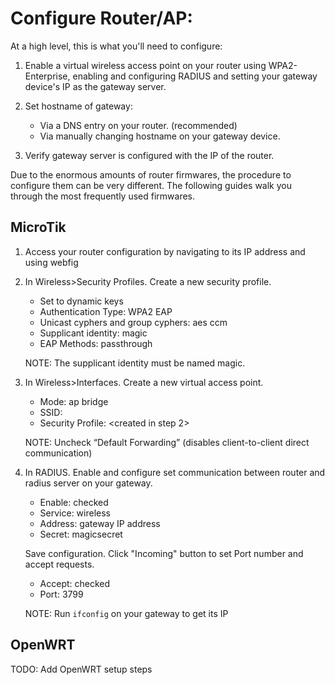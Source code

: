 # Configure Router/AP:

At a high level, this is what you'll need to configure:

1. Enable a virtual wireless access point on your router using WPA2-Enterprise, enabling and configuring RADIUS and setting your gateway device's IP as the gateway server. 


2. Set hostname of gateway:
    - Via a DNS entry on your router. (recommended)
    - Via manually changing hostname on your gateway device.
    

3. Verify gateway server is configured with the IP of the router.

Due to the enormous amounts of router firmwares, the procedure to configure them can be very different.  The following
guides walk you through the most frequently used firmwares.

## MicroTik

1. Access your router configuration by navigating to its IP address and using webfig

2. In Wireless>Security Profiles. Create a new security profile.
    - Set to dynamic keys
    - Authentication Type: WPA2 EAP
    - Unicast cyphers and group cyphers: aes ccm
    - Supplicant identity: magic
    - EAP Methods: passthrough
    
    NOTE: The supplicant identity must be named magic.

3. In Wireless>Interfaces. Create a new virtual access point.
    - Mode: ap bridge
    - SSID: <magic>
    - Security Profile: <created in step 2>
    
    NOTE: Uncheck “Default Forwarding” (disables client-to-client direct communication)

4. In RADIUS. Enable and configure set communication between router and radius server on your gateway.
    - Enable: checked
    - Service: wireless
    - Address: gateway IP address
    - Secret: magicsecret
    
    Save configuration. Click "Incoming" button to set Port number and accept requests.
    - Accept: checked
    - Port: 3799
    
    NOTE: Run ```ifconfig``` on your gateway to get its IP
  
## OpenWRT

TODO: Add OpenWRT setup steps 

